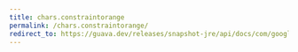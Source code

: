 ```yaml
---
title: chars.constraintorange
permalink: /chars.constraintorange/
redirect_to: https://guava.dev/releases/snapshot-jre/api/docs/com/google/common/primitives/Chars.html#constrainToRange-char-char-char-
---
```

